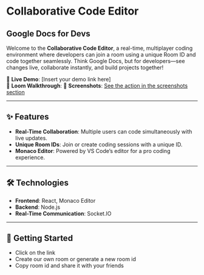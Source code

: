 # Collaborative Code Editor

## Google Docs for Devs

Welcome to the **Collaborative Code Editor**, a real-time, multiplayer coding environment where developers can join a room using a unique Room ID and code together seamlessly. Think Google Docs, but for developers—see changes live, collaborate instantly, and build projects together!


🚀 **Live Demo**: [Insert your demo link here]  
🎥 **Loom Walkthrough**:
📸 **Screenshots**: [See the action in the screenshots section](#screenshots)

---

## ✨ Features

- **Real-Time Collaboration**: Multiple users can code simultaneously with live updates.
- **Unique Room IDs**: Join or create coding sessions with a unique ID.
- **Monaco Editor**: Powered by VS Code’s editor for a pro coding experience.


---

## 🛠️ Technologies

- **Frontend**: React, Monaco Editor
- **Backend**: Node.js
- **Real-Time Communication**: Socket.IO


---

## 🚀 Getting Started

- Click on the link
- Create our own room or generate a new room id
- Copy room id and share it with your friends
